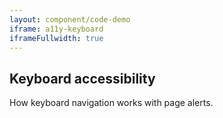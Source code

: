 ```yaml
---
layout: component/code-demo
iframe: a11y-keyboard
iframeFullwidth: true
---
```

## Keyboard accessibility

How keyboard navigation works with page alerts.
